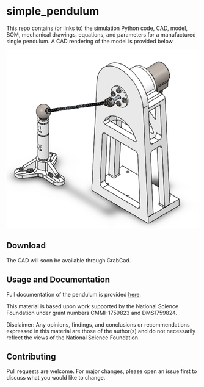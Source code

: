# simple_pendulum

This repo contains (or links to) the simulation Python code, CAD, model, BOM, mechanical drawings, equations, and parameters for a manufactured single pendulum. A CAD rendering of the model is provided below.

<p align="center">
  <img src="https://github.com/Khasawneh-Lab/simple_pendulum/blob/master/figures/single_pendulum_fig.png">
</p>

## Download

The CAD will soon be available through GrabCad.

## Usage and Documentation

Full documentation of the pendulum is provided [here](https://github.com/Khasawneh-Lab/simple_pendulum/blob/master/simple_pendulum_documentation.pdf).

This material is based upon work supported by the National Science Foundation under grant numbers CMMI-1759823 and DMS1759824. 

Disclaimer: Any opinions, findings, and conclusions or recommendations expressed in this material are those of the author(s) and do not necessarily reflect the views of the National Science Foundation.

## Contributing

Pull requests are welcome. For major changes, please open an issue first to discuss what you would like to change.
